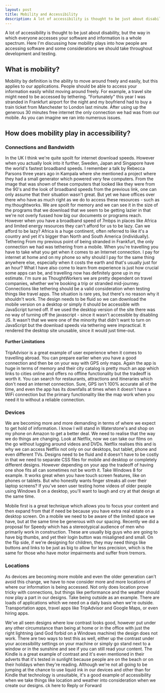 ```yaml
---
layout: post
title: Mobility and Accessibility
description: A lot of accessibility is thought to be just about disability, but the way in which everyone accesses your software and information is a whole spectrum. Here I'm discussing how mobility plays into how people are accessing software and some considerations we should take throughout development and testing.
---
```


A lot of accessibility is thought to be just about disability, but the way in which everyone accesses your software and information is a whole spectrum. Here I'm discussing how mobility plays into how people are accessing software and some considerations we should take throughout development and testing.
 
## What is mobility?
Mobility by definition is the ability to move around freely and easily, but this applies to our applications. People should be able to access your information easily whilst moving around freely. For example, a travel site might need to be accessed by tethering. "Fortunately" this year I was stranded in Frankfurt airport for the night and my boyfriend had to buy a train ticket from Manchester to London last minute. After using up the generous 30 minutes free internet the only connection we had was from our mobile. As you can imagine we ran into numerous issues.
 
## How does mobility play in accessibility?
 
### Connections and Bandwidth
In the UK I think we're quite spoilt for internet download speeds. However when you actually look into it further, Sweden, Japan and Singapore have the world's fastest broadband speeds. I remember a talk by Rebecca Parsons three years ago in Kampala where she mentioned a project where they had a small generator which powered very few computers. From the image that was shown of these computers that looked like they were from the 90's and the look of broadband speeds from the previous link, one can only assume that their situation wasn't great. But yet we have offices over there who have as much right as we do to access these resources - such as my.thoughtworks.
We are spoilt for memory and we can see it in the size of the programs that we download that we seem to be getting lazier in that we're not overly fussed how big our documents or programs reach. However when you have a broadband speed of 7mbps in places like Africa and limited energy resources they can't afford for us to be lazy. Can we afford to be lazy? Africa is a huge continent, often referred to like it's a country and yet it's bigger than North and South America (individually).
Tethering
From my previous point of being stranded in Frankfurt, the only connection we had was tethering from a mobile. When you're travelling you have to take what you get when it comes to an Internet connection. I pay for internet at home and on my phone so why should I pay for the same thing anywhere else, especially when it costs the earth and that's usually just for an hour? What I have also come to learn from experience is just how crucial some apps can be, and travelling now has definitely gone up in my estimate. I'm sure as ThoughtWorkers we are pretty dependent on travel companies, whether we're booking a trip or stranded mid-journey. Connections like tethering should be a valid consideration when testing things like travel apps. The situation is rare yes, but there's no reason why it shouldn't work. The design needs to be fluid so we can download the mobile version on a desktop or simply it should be accessible with JavaScript turned off. If we used the desktop version of the site there was no way of turning off the javascript - since it wasn't accessible by disabling JS. It wasn't that we were one of the minority that didn't want to turn on JavaScript but the download speeds via tethering were impractical. It rendered the desktop site unusable, since it would just time-out.
 
#### Further Limitations
TripAdvisor is a great example of user experience when it comes to travelling abroad. You can prepare earlier when you have a good connection and then be on your way with GPS only maps. Again the app is huge in terms of memory and their city catalog is pretty much an app which links to cities online and offers no offline functionality but the tradeoff is worth it. You can search for restaurants, attractions and itineraries which don't need an internet connection. Sure, GPS isn't 100% accurate all of the time, and even the app has its downfalls at times when it doesn't have a WiFi connection but the primary functionality like the map work when you need it to without a reliable connection.
 
### Devices
We are becoming more and more demanding in terms of where we expect to get hold of information. I know I will stand in Waterstone's and shop on my phone on Amazon to get a better deal. We need to realise that the way we do things are changing. Look at Netflix, now we can take our films on the go without lugging around videos and DVDs. Netflix realises this and is why we can access Netflix not only on our desktops, but tablet, phone and even different TVs. Designs need to be fluid and it doesn't have to be costly in that we need to separate CSS files for mobile and desktop or completely different designs. However depending on your app the tradeoff of having one shoe fits all can sometimes not be worth it. Take Windows 8 for example. It works great when you have touch screen features, like on phones or tablets. But who honestly wants finger streaks all over their laptop screens? If you've seen user testing home videos of older people using Windows 8 on a desktop, you'll want to laugh and cry at that design at the same time.
 
Mobile first is a great technique which allows you to focus your content and then expand from that if need be because you have extra real estate on a desktop screen. On a mobile we need to be aware of the limited space we have, but at the same time be generous with our spacing. Recently we did a proposal for Speedy which has a stereotypical audience of men who primarily work in construction. These are usually big guys who are going to have big thumbs, and yet their login button was misaligned and small. On the flip side, if we're designing for children, they may need things like buttons and links to be just as big to allow for less precision, which is the same for those who have motor impairments and suffer from tremors.
 
### Locations
As devices are becoming more mobile and even the older generation can't avoid this change, we have to now consider more and more locations of where our information is being accessed. Not only does location prove tricky with connections, but things like performance and the weather should now play a part in our designs. Take being outside as an example. There are loads of applications which we need on a daily basis when we're outside. Transportation apps, travel apps like TripAdvisor and Google Maps, or even hiring apps.
 
We've all seen designs where low contrast looks good, however put under any other circumstance than being at home or in the office with just the right lightning (and God forbid on a Windows machine) the design does not work. There are two ways to test this as well, either up the contrast under your accessibility settings on your machine or simply go stand next to a window or in the sunshine and see if you can still read your content. The Kindle is a great example of contrast and it's even mentioned in their adverts that it's tested in sunlight because people are on the beach or on their holidays when they're reading. Although we're not all going to be jumping at the chance to use liquid ink in our devices and other than for Kindle that technology is unsuitable, it's a good example of accessibility when we take things like location and weather into consideration when we create our designs.
ck here to Reply or Forward
